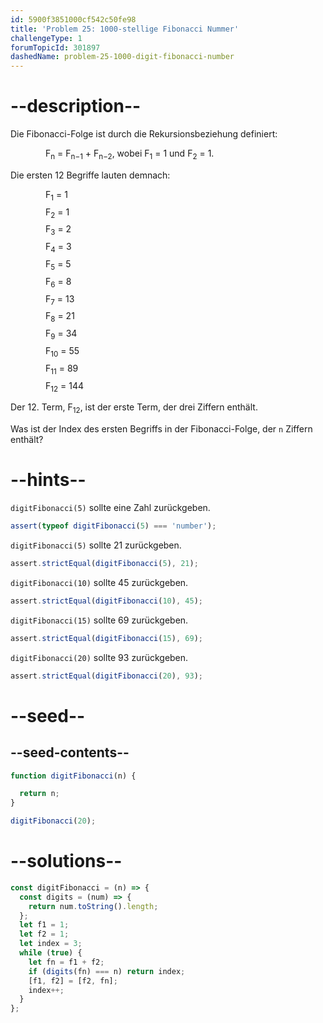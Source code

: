 ```yaml
---
id: 5900f3851000cf542c50fe98
title: 'Problem 25: 1000-stellige Fibonacci Nummer'
challengeType: 1
forumTopicId: 301897
dashedName: problem-25-1000-digit-fibonacci-number
---
```


# --description--

Die Fibonacci-Folge ist durch die Rekursionsbeziehung definiert:

<div style='padding-left: 4em;'>F<sub>n</sub> = F<sub>n−1</sub> + F<sub>n−2</sub>, wobei F<sub>1</sub> = 1 und F<sub>2</sub> = 1.</div>

Die ersten 12 Begriffe lauten demnach:

<div style='padding-left: 4em; display: inline-grid; grid-template-rows: auto; row-gap: 7px;'><div>F<sub>1</sub> = 1</div><div>F<sub>2</sub> = 1</div><div>F<sub>3</sub> = 2</div><div>F<sub>4</sub> = 3</div><div>F<sub>5</sub> = 5</div><div>F<sub>6</sub> = 8</div><div>F<sub>7</sub> = 13</div><div>F<sub>8</sub> = 21</div><div>F<sub>9</sub> = 34</div><div>F<sub>10</sub> = 55</div><div>F<sub>11</sub> = 89</div><div>F<sub>12</sub> = 144</div></div>

Der 12. Term, F<sub>12</sub>, ist der erste Term, der drei Ziffern enthält.

Was ist der Index des ersten Begriffs in der Fibonacci-Folge, der `n` Ziffern enthält?

# --hints--

`digitFibonacci(5)` sollte eine Zahl zurückgeben.

```js
assert(typeof digitFibonacci(5) === 'number');
```

`digitFibonacci(5)` sollte 21 zurückgeben.

```js
assert.strictEqual(digitFibonacci(5), 21);
```

`digitFibonacci(10)` sollte 45 zurückgeben.

```js
assert.strictEqual(digitFibonacci(10), 45);
```

`digitFibonacci(15)` sollte 69 zurückgeben.

```js
assert.strictEqual(digitFibonacci(15), 69);
```

`digitFibonacci(20)` sollte 93 zurückgeben.

```js
assert.strictEqual(digitFibonacci(20), 93);
```

# --seed--

## --seed-contents--

```js
function digitFibonacci(n) {

  return n;
}

digitFibonacci(20);
```

# --solutions--

```js
const digitFibonacci = (n) => {
  const digits = (num) => {
    return num.toString().length;
  };
  let f1 = 1;
  let f2 = 1;
  let index = 3;
  while (true) {
    let fn = f1 + f2;
    if (digits(fn) === n) return index;
    [f1, f2] = [f2, fn];
    index++;
  }
};
```
